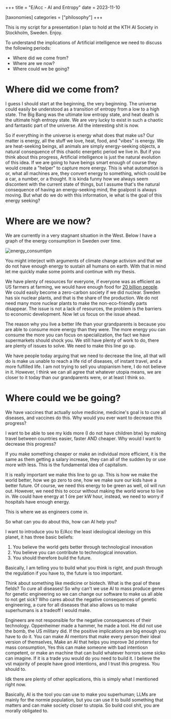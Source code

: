 +++
title = "E/Acc - AI and Entropy"
date = 2023-11-10

[taxonomies]
categories = ["philosophy"]
+++

This is my script for a presentation I plan to hold at the KTH AI Society in Stockholm, Sweden. Enjoy.

To understand the implications of Artificial intelligence we need to discuss the following periods:

* Where did we come from?
* Where are we now?
* Where could we be going?

# Where did we come from?

I guess I should start at the beginning, the very beginning. The universe could easily be understood as a transition of entropy from a low to a high state. The Big Bang was the ultimate low entropy state, and  heat death is the ultimate high entropy state. We are very lucky to exist in such a chaotic and fantastic part of the universe. All the interesting shit is now. 

So if everything in the universe is energy what does that make us? Our matter is energy, all the stuff we love, heat, food, and "vibes" is energy. We are heat-seeking beings, all animals are simply energy-seeking objects, a natural consequence of this chaotic energetic period we live in. But if you think about this progress, Artificial intelligence is just the natural evolution of this idea. If we are going to have beings smart enough of course they would create a "helper" to capture more energy. This is what automation is or, what all machines are, they convert energy to something, which could be a car, a number, or a thought. It is kinda funny how we always seem discontent with the current state of things, but I assume that's the natural consequence of having an energy-seeking mind, the goalpost is always moving. But what do we do with this information, ie what is the goal of this energy seeking?

# Where are we now?

We are currently in a very stagnant situation in the West. Below I have a graph of the energy consumption in Sweden over time.

![energy_consumtipn](https://github.com/21st-centuryman/21st-centuryman.github.io/blob/main/images/energy_consumtipn.png?raw=true)

You might interject with arguments of climate change activism and that we do not have enough energy to sustain all humans on earth. With that in mind let me quickly make some points and continue with my thesis.

We have plenty of resources for everyone, if everyone was as efficient as US farmers at farming, we would have enough food for [20 billion people](https://youtu.be/4xkXjj6dalM?si=Nsy75H2CTRJQAyhD&t=314). We could easily become a zero-carbon society if we did nuclear. Sweden has six nuclear plants, and that is the share of the production. We do not need many more nuclear plants to make the non-eco-friendly parts disappear. The issue is not a lack of resources, the problem is the barriers to economic development. Now let us focus on the issue ahead.

The reason why you live a better life than your grandparents is because you are able to consume more energy than they were. The more energy you can consume the more you can focus on specialization, the fact we have supermarkets should shock you. We still have plenty of work to do, there are plenty of issues to solve. We need to make this line go up.

We have people today arguing that we need to decrease the line, all that will do is make us unable to reach a life rid of diseases, of instant travel, and a more fulfilled life. I am not trying to sell you utopianism here, I do not believe in it. However, I think we can all agree that whatever utopia means, we are closer to it today than our grandparents were, or at least I think so. 

# Where could we be going?

We have vaccines that actually solve medicine, medicine's goal is to cure all diseases, and vaccines do this. Why would you ever want to decrease this progress? 

I want to be able to see my kids more (I do not have children btw) by making travel between countries easier, faster AND cheaper. Why would I want to decrease this progress?

If you make something cheaper or make an individual more efficient, it is the same as them getting a salary increase, they can all of the sudden by or use more with less. This is the fundamental idea of capitalism.

It is really important we make this line to go up. This is how we make the world better, how we go zero to one, how we make sure our kids have a better future. Of course, we need this energy to be green as well, oil will run out. However, we need this to occur without making the world worse to live in. We could have energy at 1 öre per kW hour, instead, we need to worry if hospitals have enough energy.

This is where we as engineers come in.

So what can you do about this, how can AI help you?

I want to introduce you to E/Acc the least ideological ideology on this planet, it has three basic beliefs:

1. You believe the world gets better through technological innovation
2. You believe you can contribute to technological innovation.
3. You should therefore build the future.

Basically, I am telling you to build what you think is right, and push through the regulation if you have to, the future is too important.

Think about something like medicine or biotech. What is the goal of these fields? To cure all diseases! So why can't we use AI to mass produce genes for genetic engineering so we can change our software to make us all able to not get sick? Who cares about the negative consequences of genetic engineering, a cure for all diseases that also allows us to make superhumans is a tradeoff I would make. 

Engineers are not responsible for the negative consequences of their technology. Oppenheimer made a hammer, he made a tool. He did not use the bomb, the US military did. If the positive implications are big enough you have to do it. You can make AI mentors that make every person their ideal version of themselves, Make an AI that helps you improve 3d printers for mass consumption, Yes this can make someone with bad intentiosn competent, or make an machine that can build whatever horrors some sicko can imagine. If it is a trade you would do you need to build it. I believe the vst majority of people have good intentions, and I trust this progress. You should to.

Idk there are plenty of other applications, this is simply what I mentioned right now.

Basically, AI is the tool you can use to make you superhuman; LLMs are mainly for the normie population, but you can use it to build something that matters and can make society closer to utopia. So build cool shit, you are morally obligated to.
